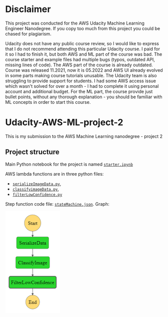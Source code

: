 # Disclaimer
This project was conducted for the AWS Udacity Machine Learning Engineer Nanodegree. If you copy too much from this project you could be chased for plagiarism.

Udacity does not have any public course review, so I would like to express that I do not recommend attending this particular Udacity course. I paid for it so I had to finish it, but both AWS and ML part of the course was bad. The course starter and example files had multiple bugs (typos, outdated API, missing lines of code). The AWS part of the course is already outdated. Course was released 11.2021, now it is 05.2022 and AWS UI already evolved in some parts making course tutorials unusable. The Udacity team is also struggling to provide support for students. I had some AWS access issue which wasn't solved for over a month - I had to complete it using personal account and additional budget. For the ML part, the course provide just bullet points, without any thorough explanation - you should be familiar with ML concepts in order to start this course.

# Udacity-AWS-ML-project-2
This is my submission to the AWS Machine Learning nanodegree  - project 2

## Project structure
Main Python notebook for the project is named [`starter.ipynb`](./starter.ipynb)

AWS lambda functions are in three python files: 
* [`serializeImageData.py`](./serializeImageData.py),
* [`classifyimageData.py`](./classifyimageData.py),
* [`filterLowConfidence.py`](./filterLowConfidence.py)

Step function code file: [`stateMachine.json`](./stateMachine.json). Graph:

![stateMachine](./stepfunctions_graph.png)

